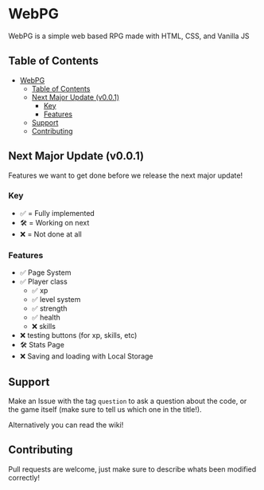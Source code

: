 # WebPG
WebPG is a simple web based RPG made with HTML, CSS, and Vanilla JS

## Table of Contents
- [WebPG](#webpg)
  - [Table of Contents](#table-of-contents)
  - [Next Major Update (v0.0.1)](#next-major-update-v001)
    - [Key](#key)
    - [Features](#features)
  - [Support](#support)
  - [Contributing](#contributing)



## Next Major Update (v0.0.1)
Features we want to get done before we release the next major update!

### Key
- ✅ = Fully implemented
- 🛠️ = Working on next
- ❌ = Not done at all

### Features
- ✅ Page System
- ✅ Player class
  - ✅ xp
  - ✅ level system
  - ✅ strength
  - ✅ health
  - ❌ skills
- ❌ testing buttons (for xp, skills, etc)
- 🛠️ Stats Page
- ❌ Saving and loading with Local Storage



## Support
Make an Issue with the tag `question` to ask a question about the code, or the game itself (make sure to tell us which one in the title!).

Alternatively you can read the wiki!

## Contributing
Pull requests are welcome, just make sure to describe whats been modified correctly!

